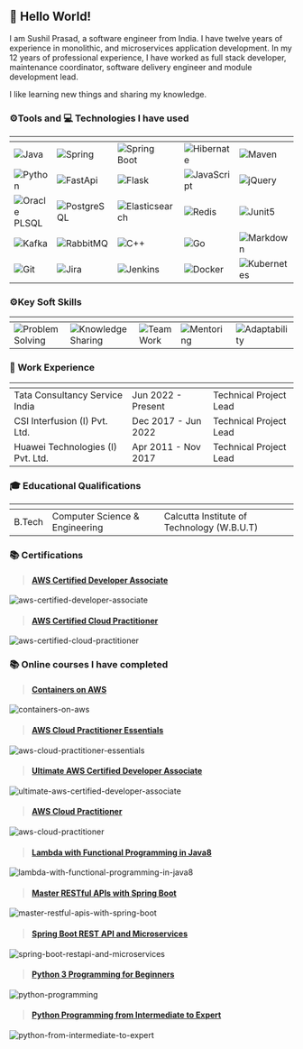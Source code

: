 ## 👋 Hello World!
I am Sushil Prasad, a software engineer from India.
I have twelve years of experience in monolithic, and microservices application development.
In my 12 years of professional experience, I have worked as full stack developer, maintenance coordinator, software delivery engineer and module development lead.

I like learning new things and sharing my knowledge.
 
### ⚙️Tools and 💻 Technologies I have used

| <!-- -->                                                                                                          | <!-- -->                                                                                                     | <!-- -->                                                                                                                  | <!-- -->                                                                                                          | <!-- -->                                                                                                     |
|-------------------------------------------------------------------------------------------------------------------|--------------------------------------------------------------------------------------------------------------|---------------------------------------------------------------------------------------------------------------------------|-------------------------------------------------------------------------------------------------------------------|--------------------------------------------------------------------------------------------------------------|
| ![Java](https://img.shields.io/badge/-Java-007396?style=plastic&logo=java&logoColor=white)                        | ![Spring](https://img.shields.io/badge/-Spring-43853d?style=plastic&logo=spring&logoColor=white)             | ![Spring Boot](https://img.shields.io/badge/-Spring%20Boot-43853d?style=plastic&logo=springboot&logoColor=white)          | ![Hibernate](https://img.shields.io/badge/-Hibernate-59666C?style=plastic&logo=hibernate&logoColor=white)         | ![Maven](https://img.shields.io/badge/-Maven-C71A36?style=plastic&logo=apachemaven&logoColor=white)          |
| ![Python](https://img.shields.io/badge/-Python-3776AB?style=plastic&logo=python&logoColor=white)                  | ![FastApi](https://img.shields.io/badge/-FastApi-3776AB?style=plastic&logo=fastapi&logoColor=white)          | ![Flask](https://img.shields.io/badge/-Flask-000000?style=plastic&logo=flask&logoColor=white)                             | ![JavaScript](https://img.shields.io/badge/-JavaScript-F7DF1E?style=plastic&logo=javascript&logoColor=black)      | ![jQuery](https://img.shields.io/badge/-jQuery-0769AD?style=plastic&logo=jquery&logoColor=white)             |
| ![Oracle PLSQL](https://img.shields.io/badge/-Oracle%20PL%20SQL-F80000?style=plastic&logo=oracle&logoColor=white) | ![PostgreSQL](https://img.shields.io/badge/-PostgreSQL-4169E1?style=plastic&logo=postgresql&logoColor=white) | ![Elasticsearch](https://img.shields.io/badge/-Elasticsearch-005571?style=plastic&logo=elasticsearch&logoColor=white)     | ![Redis](https://img.shields.io/badge/-Redis-DC382D?style=plastic&logo=redis&logoColor=white)                     | ![Junit5](https://img.shields.io/badge/-Junit5-25A162?style=plastic&logo=junit5&logoColor=white)             |
| ![Kafka](https://img.shields.io/badge/-Kafka-231F20?style=plastic&logo=apachekafka&logoColor=white)               | ![RabbitMQ](https://img.shields.io/badge/-RabbitMQ-FF6600?style=plastic&logo=rabbitmq&logoColor=white)       | ![C++](https://img.shields.io/badge/-C++-00599C?style=plastic&logo=cplusplus&logoColor=white)                             | ![Go](https://img.shields.io/badge/-Go-00ADD8?style=plastic&logo=go&logoColor=white)                              | ![Markdown](https://img.shields.io/badge/-Markdown-000000?style=plastic&logo=markdown&logoColor=white)       |
| ![Git](https://img.shields.io/badge/-Git-F05032?style=plastic&logo=git&logoColor=white)                           | ![Jira](https://img.shields.io/badge/-Jira-0052CC?style=plastic&logo=jira&logoColor=white)                   | ![Jenkins](https://img.shields.io/badge/-Jenkins-D24939?style=plastic&logo=jenkins&logoColor=white)                       | ![Docker](https://img.shields.io/badge/-Docker-2496ED?style=plastic&logo=docker&logoColor=white)                  | ![Kubernetes](https://img.shields.io/badge/-Kubernetes-326CE5?style=plastic&logo=kubernetes&logoColor=white) |


### ⚙️Key Soft Skills

| <!-- -->                                                                                                          | <!-- -->                                                                                                                  | <!-- -->                                                                                           | <!-- -->                                                                                               | <!-- -->                                                                                                     |
|-------------------------------------------------------------------------------------------------------------------|---------------------------------------------------------------------------------------------------------------------------|----------------------------------------------------------------------------------------------------|--------------------------------------------------------------------------------------------------------|--------------------------------------------------------------------------------------------------------------|
| ![Problem Solving](https://img.shields.io/badge/-Problem%20Solving-005571?style=plastic&logo=amp&logoColor=white) | ![Knowledge Sharing](https://img.shields.io/badge/-Knowledge%20Sharing-005572?style=plastic&logo=blogger&logoColor=white) | ![Team Work](https://img.shields.io/badge/-Team%20Work-005573?style=plastic&logo=crowdsource&logoColor=white) | ![Mentoring](https://img.shields.io/badge/-Mentoring-005574?style=plastic&logo=circle&logoColor=white) | ![Adaptability](https://img.shields.io/badge/-Adaptability-005575?style=plastic&logo=target&logoColor=white) |

### 💼 Work Experience

| <!-- -->                          | <!-- -->            | <!-- -->               |
|-----------------------------------|---------------------|------------------------|
| Tata Consultancy Service India    | Jun 2022 - Present  | Technical Project Lead |
| CSI Interfusion (I) Pvt. Ltd.     | Dec 2017 - Jun 2022 | Technical Project Lead |
| Huawei Technologies (I) Pvt. Ltd. | Apr 2011 - Nov 2017 | Technical Project Lead |

### 🎓 Educational Qualifications

| <!-- -->   | <!-- -->                       | <!-- -->                                   |
|------------|--------------------------------|--------------------------------------------|
| B.Tech     | Computer Science & Engineering | Calcutta Institute of Technology (W.B.U.T) |

### 📚 Certifications
>#### [AWS Certified Developer Associate](https://www.credly.com/badges/f93b69de-bbdb-4638-b511-e794d30b5d13/)
![aws-certified-developer-associate](https://raw.githubusercontent.com/smallintro/smallintro.github.io/master/cource-certificates/aws-certified-developer-associate.jpg)

>#### [AWS Certified Cloud Practitioner](https://www.credly.com/badges/b4308785-d90f-4cf5-98ab-300b6c0f3102/)
![aws-certified-cloud-practitioner](https://raw.githubusercontent.com/smallintro/smallintro.github.io/master/cource-certificates/aws-certified-cloud-practitioner.jpg)

### 📚 Online courses I have completed
>#### [Containers on AWS](https://aws.amazon.com/containers/services/)
![containers-on-aws](https://raw.githubusercontent.com/smallintro/smallintro.github.io/master/cource-certificates/containers-on-aws.jpg)

>#### [AWS Cloud Practitioner Essentials](https://aws.amazon.com/training/learn-about/cloud-practitioner/)
![aws-cloud-practitioner-essentials](https://raw.githubusercontent.com/smallintro/smallintro.github.io/master/cource-certificates/aws-cloud-practitioner-essentials.jpg)

>#### [Ultimate AWS Certified Developer Associate](https://tcsglobal.udemy.com/certificate/UC-25285f0d-7b6f-46f0-beea-a0c9cda79a38/)
![ultimate-aws-certified-developer-associate](https://raw.githubusercontent.com/smallintro/smallintro.github.io/master/cource-certificates/ultimate-aws-certified-developer-associate.jpg)

>#### [AWS Cloud Practitioner](https://www.udemy.com/certificate/UC-O45D9BIW/)
![aws-cloud-practitioner](https://raw.githubusercontent.com/smallintro/smallintro.github.io/master/cource-certificates/aws-cloud-practitioner.jpg)

>#### [Lambda with Functional Programming in Java8](https://www.udemy.com/certificate/UC-b14a7b2c-a78c-489c-8af4-f7ce8223099c/)
![lambda-with-functional-programming-in-java8](https://raw.githubusercontent.com/smallintro/smallintro.github.io/master/cource-certificates/lambda-with-functional-programming-in-java8.jpg)

>#### [Master RESTful APIs with Spring Boot](https://www.udemy.com/certificate/UC-49f1bdb9-e721-460c-965f-9cdbef3103a2/)
![master-restful-apis-with-spring-boot](https://raw.githubusercontent.com/smallintro/smallintro.github.io/master/cource-certificates/master-restful-apis-with-spring-boot.jpg)

>#### [Spring Boot REST API and Microservices](https://www.udemy.com/certificate/UC-135b6808-5188-4a1b-b6c5-8c0449581e53/)
![spring-boot-restapi-and-microservices](https://raw.githubusercontent.com/smallintro/smallintro.github.io/master/cource-certificates/spring-boot-restapi-and-microservices.jpg)

>#### [Python 3 Programming for Beginners](https://www.udemy.com/certificate/UC-6dda7ef5-b124-4037-a891-91dfc34dca77/)
![python-programming](https://raw.githubusercontent.com/smallintro/smallintro.github.io/master/cource-certificates/python-programming.jpg)

>#### [Python Programming from Intermediate to Expert](https://www.udemy.com/certificate/UC-c3ec7083-5753-413a-9e1c-789d3ecde6cd/)
![python-from-intermediate-to-expert](https://raw.githubusercontent.com/smallintro/smallintro.github.io/master/cource-certificates/python-from-intermediate-to-expert.jpg)

